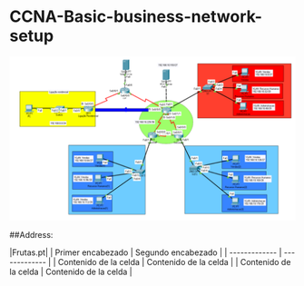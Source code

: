 # CCNA-Basic-business-network-setup
![github-small](https://raw.githubusercontent.com/GFrancV/CCNA-Basic-business-network-setup/main/images/topology.PNG)

##Address:

|Frutas.pt|
| Primer encabezado | Segundo encabezado |
| ------------- | ------------- |
| Contenido de la celda  | Contenido de la celda  |
| Contenido de la celda  | Contenido de la celda  |
